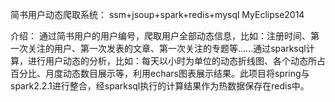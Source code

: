 简书用户动态爬取系统：
ssm+jsoup+spark+redis+mysql
MyEclipse2014

介绍：
通过简书用户的用户编号，爬取用户全部动态信息，比如：注册时间、第一次关注的用户、第一次发表的文章、第一次关注的专题等......通过sparksql计算，进行用户动态的分析，比如：每天以小时为单位的动态折线图、各个动态所占百分比、月度动态数目展示等，利用echars图表展示结果。此项目将spring与spark2.2.1进行整合，经sparksql执行的计算结果作为热数据保存在redis中。

